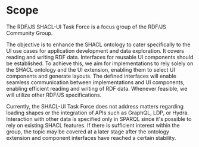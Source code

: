 # Scope

The RDF/JS SHACL-UI Task Force is a focus group of the RDF/JS Community Group.

The objective is to enhance the SHACL ontology to cater specifically to the UI use cases for application development and data exploration.
It covers reading and writing RDF data.
Interfaces for reusable UI components should be established.
To achieve this, we aim for implementations to rely solely on the SHACL ontology and the UI extension, enabling them to select UI components and generate layouts.
The defined interfaces will enable seamless communication between implementations and UI components, enabling efficient reading and writing of RDF data.
Whenever feasible, we will utilize other RDF/JS specifications.

Currently, the SHACL-UI Task Force does not address matters regarding loading shapes or the integration of APIs such as GraphQL, LDP, or Hydra.
Interaction with other data is specified only in SPARQL since it's possible to rely on existing SHACL features.
If there is sufficient interest within the group, the topic may be covered at a later stage after the ontology extension and component interfaces have reached a certain stability.
